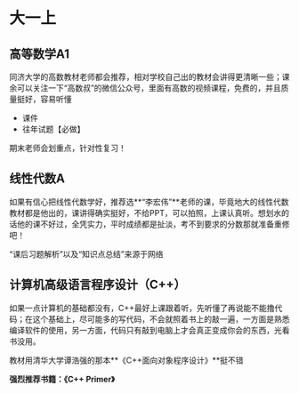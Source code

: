 # 大一上

## 高等数学A1

同济大学的高数教材老师都会推荐，相对学校自己出的教材会讲得更清晰一些；课余可以关注一下“高数叔”的微信公众号，里面有高数的视频课程，免费的，并且质量挺好，容易听懂

- 课件
- 往年试题【必做】

期末老师会划重点，针对性复习！

## 线性代数A

如果有信心把线性代数学好，推荐选**“李宏伟”**老师的课，毕竟地大的线性代数教材都是他出的，课讲得确实挺好，不给PPT，可以拍照，上课认真听。想划水的话他的课不好过，全凭实力，平时成绩都是扯淡，考不到要求的分数那就准备重修吧！

“课后习题解析”以及“知识点总结”来源于网络

## 计算机高级语言程序设计（C++）

如果一点计算机的基础都没有，C++最好上课跟着听，先听懂了再说能不能撸代码；在这个基础上，尽可能多的写代码，不会就照着书上的敲一遍，一方面是熟悉编译软件的使用，另一方面，代码只有敲到电脑上才会真正变成你会的东西，光看书没用。

教材用清华大学谭浩强的那本**《C++面向对象程序设计》**挺不错

**强烈推荐书籍：《C++ Primer》**